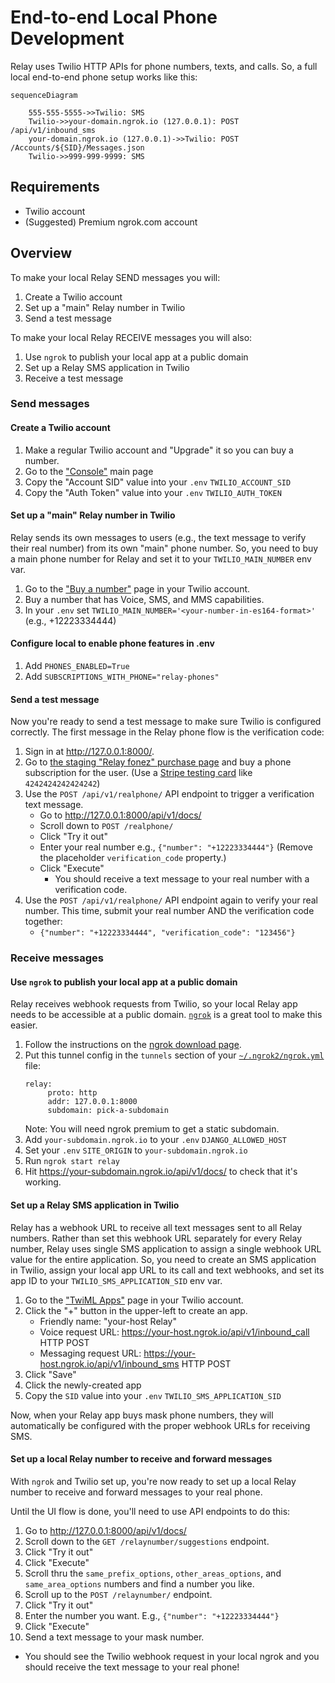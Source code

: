 # End-to-end Local Phone Development
Relay uses Twilio HTTP APIs for phone numbers, texts, and calls.
So, a full local end-to-end phone setup works like this:

```mermaid
sequenceDiagram

    555-555-5555->>Twilio: SMS
    Twilio->>your-domain.ngrok.io (127.0.0.1): POST /api/v1/inbound_sms
    your-domain.ngrok.io (127.0.0.1)->>Twilio: POST /Accounts/${SID}/Messages.json
    Twilio->>999-999-9999: SMS

```

## Requirements

* Twilio account
* (Suggested) Premium ngrok.com account

## Overview
To make your local Relay SEND messages you will:

1. Create a Twilio account
2. Set up a "main" Relay number in Twilio
3. Send a test message

To make your local Relay RECEIVE messages you will also:

1. Use `ngrok` to publish your local app at a public domain
2. Set up a Relay SMS application in Twilio
3. Receive a test message


### Send messages

#### Create a Twilio account
1. Make a regular Twilio account and "Upgrade" it so you can buy a number.
2. Go to the ["Console"][console] main page
3. Copy the "Account SID" value into your `.env` `TWILIO_ACCOUNT_SID`
4. Copy the "Auth Token" value into your `.env` `TWILIO_AUTH_TOKEN`

[console]: https://console.twilio.com


#### Set up a "main" Relay number in Twilio
Relay sends its own messages to users (e.g., the text message to verify their
real number) from its own "main" phone number. So, you need to buy a main phone
number for Relay and set it to your `TWILIO_MAIN_NUMBER` env var.

1. Go to the ["Buy a number"][buy-number] page in your Twilio account.
2. Buy a number that has Voice, SMS, and MMS capabilities.
3. In your `.env` set `TWILIO_MAIN_NUMBER='<your-number-in-es164-format>'`
   (e.g., +12223334444)

[buy-number]: https://console.twilio.com/us1/develop/phone-numbers/manage/search?frameUrl=%2Fconsole%2Fphone-numbers%2Fsearch


#### Configure local to enable phone features in .env
1. Add `PHONES_ENABLED=True`
2. Add `SUBSCRIPTIONS_WITH_PHONE="relay-phones"`

#### Send a test message
Now you're ready to send a test message to make sure Twilio is configured
correctly. The first message in the Relay phone flow is the verification code:

1. Sign in at http://127.0.0.1:8000/.
2. Go to [the staging "Relay fonez" purchase page][buy-fonez] and buy a phone
   subscription for the user. (Use a [Stripe testing card][stripe-test-cards] like
   `4242424242424242`)
3. Use the `POST /api/v1/realphone/` API endpoint to trigger a verification
   text message.
   * Go to http://127.0.0.1:8000/api/v1/docs/
   * Scroll down to `POST /realphone/`
   * Click "Try it out"
   * Enter your real number e.g., `{"number": "+12223334444"}` (Remove the
     placeholder `verification_code` property.)
   * Click "Execute"
       * You should receive a text message to your real number with a verification
   code.
4. Use the `POST /api/v1/realphone/` API endpoint again to verify your real
   number. This time, submit your real number AND the verification code
   together:
   * `{"number": "+12223334444", "verification_code": "123456"}`

[buy-fonez]: https://accounts.stage.mozaws.net/subscriptions/products/prod_LgQiSgNi4xL7dq
[stripe-test-cards]: https://stripe.com/docs/testing#cards


### Receive messages

#### Use `ngrok` to publish your local app at a public domain
Relay receives webhook requests from Twilio, so your local Relay app needs to
be accessible at a public domain. [`ngrok`][ngrok-download] is a great tool to
make this easier.

1. Follow the instructions on the [ngrok download page][ngrok-download].
2. Put this tunnel config in the `tunnels` section of your
   [`~/.ngrok2/ngrok.yml`][ngrok-config] file:
   ```
   relay:
        proto: http
        addr: 127.0.0.1:8000
        subdomain: pick-a-subdomain
   ```
   Note: You will need ngrok premium to get a static subdomain.
3. Add `your-subdomain.ngrok.io` to your `.env` `DJANGO_ALLOWED_HOST`
4. Set your `.env` `SITE_ORIGIN` to `your-subdomain.ngrok.io`
4. Run `ngrok start relay`
5. Hit https://your-subdomain.ngrok.io/api/v1/docs/ to check that it's working.

[ngrok-download]: https://ngrok.com/download
[ngrok-config]: https://ngrok.com/docs/ngrok-agent/config


#### Set up a Relay SMS application in Twilio
Relay has a webhook URL to receive all text messages sent to all Relay numbers.
Rather than set this webhook URL separately for every Relay number, Relay uses
single SMS application to assign a single webhook URL value for the entire
application. So, you need to create an SMS application in Twilio, assign your
local app URL to its call and text webhooks, and set its app ID to your
`TWILIO_SMS_APPLICATION_SID` env var.

1. Go to the ["TwiML Apps"][twiml-apps] page in your Twilio account.
2. Click the "+" button in the upper-left to create an app.
   * Friendly name: "your-host Relay"
   * Voice request URL: https://your-host.ngrok.io/api/v1/inbound_call HTTP
     POST
   * Messaging request URL: https://your-host.ngrok.io/api/v1/inbound_sms HTTP
     POST
3. Click "Save"
4. Click the newly-created app
5. Copy the `SID` value into your `.env` `TWILIO_SMS_APPLICATION_SID`

Now, when your Relay app buys mask phone numbers, they will automatically be
configured with the proper webhook URLs for receiving SMS.

[twiml-apps]: https://www.twilio.com/console/sms/runtime/twiml-apps


#### Set up a local Relay number to receive and forward messages
With `ngrok` and Twilio set up, you're now ready to set up a local Relay
number to receive and forward messages to your real phone.

Until the UI flow is done, you'll need to use API endpoints to do this:

1. Go to http://127.0.0.1:8000/api/v1/docs/
2. Scroll down to the `GET /relaynumber/suggestions` endpoint.
3. Click "Try it out"
4. Click "Execute"
5. Scroll thru the `same_prefix_options`, `other_areas_options`, and
   `same_area_options` numbers and find a number you like.
6. Scroll up to the `POST /relaynumber/` endpoint.
7. Click "Try it out"
8. Enter the number you want. E.g., `{"number": "+12223334444"}`
9. Click "Execute"
10. Send a text message to your mask number.
   * You should see the Twilio webhook request in your local ngrok and you
     should receive the text message to your real phone!

